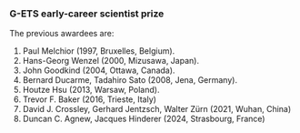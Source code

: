 ### G-ETS early-career scientist prize

The previous awardees are:
1. Paul Melchior (1997, Bruxelles, Belgium).
2. Hans-Georg Wenzel (2000, Mizusawa, Japan).
3. John Goodkind (2004, Ottawa, Canada).
4. Bernard Ducarme, Tadahiro Sato (2008, Jena, Germany).
5. Houtze Hsu (2013, Warsaw, Poland).
6. Trevor F. Baker (2016, Trieste, Italy)
7. David J. Crossley, Gerhard Jentzsch, Walter Zürn (2021, Wuhan, China)
8. Duncan C. Agnew, Jacques Hinderer (2024, Strasbourg, France)
